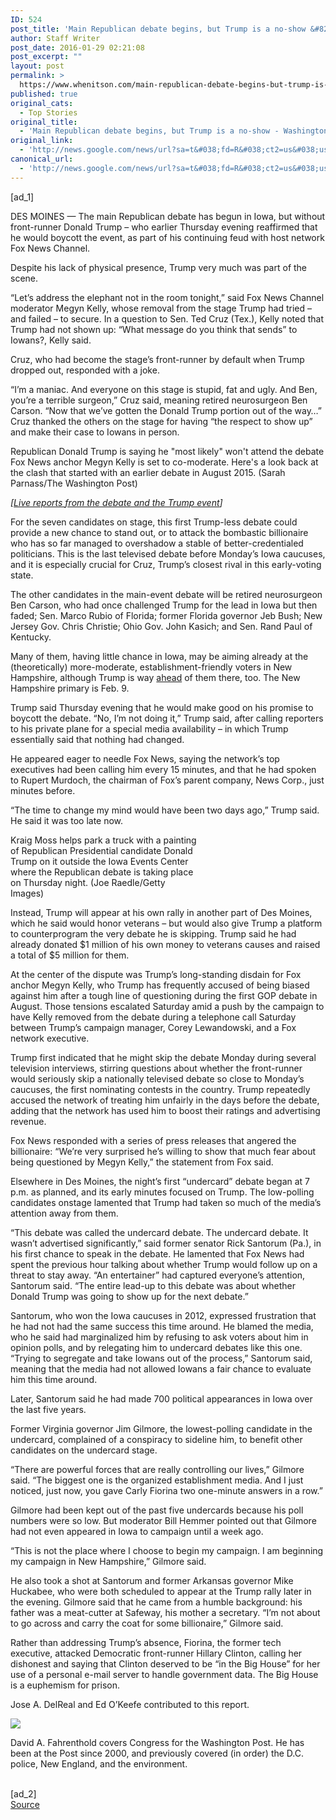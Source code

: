 ```yaml
---
ID: 524
post_title: 'Main Republican debate begins, but Trump is a no-show &#8211; Washington Post'
author: Staff Writer
post_date: 2016-01-29 02:21:08
post_excerpt: ""
layout: post
permalink: >
  https://www.whenitson.com/main-republican-debate-begins-but-trump-is-a-no-show-washington-post/
published: true
original_cats:
  - Top Stories
original_title:
  - 'Main Republican debate begins, but Trump is a no-show - Washington Post'
original_link:
  - 'http://news.google.com/news/url?sa=t&#038;fd=R&#038;ct2=us&#038;usg=AFQjCNF597n2IfvLzbjPyqQZ0ebQumIB5g&#038;clid=c3a7d30bb8a4878e06b80cf16b898331&#038;cid=52779037754042&#038;ei=kcyqVpjuLJeJhQHUkpTQBA&#038;url=https://www.washingtonpost.com/politics/republican-debate-seven-candidates-against-the-man-who-isnt-there/2016/01/28/2598ab2a-c5dd-11e5-a4aa-f25866ba0dc6_story.html'
canonical_url:
  - 'http://news.google.com/news/url?sa=t&#038;fd=R&#038;ct2=us&#038;usg=AFQjCNF597n2IfvLzbjPyqQZ0ebQumIB5g&#038;clid=c3a7d30bb8a4878e06b80cf16b898331&#038;cid=52779037754042&#038;ei=kcyqVpjuLJeJhQHUkpTQBA&#038;url=https://www.washingtonpost.com/politics/republican-debate-seven-candidates-against-the-man-who-isnt-there/2016/01/28/2598ab2a-c5dd-11e5-a4aa-f25866ba0dc6_story.html'
---
```

 [ad_1]
<br><div id=""><p> <span class="dateline">DES MOINES —</span> The main Republican debate has begun in Iowa, but without front-runner Donald Trump – who earlier Thursday evening reaffirmed that he would boycott the event, as part of his continuing feud with host network Fox News Channel.</p> <p>Despite his lack of physical presence, Trump very much was part of the scene.</p> <p>“Let’s address the elephant not in the room tonight,” said Fox News Channel moderator Megyn Kelly, whose removal from the stage Trump had tried – and failed – to secure. In a question to Sen. Ted Cruz (Tex.), Kelly noted that Trump had not shown up: “What message do you think that sends” to Iowans?, Kelly said.</p> <p>Cruz, who had become the stage’s front-runner by default when Trump dropped out, responded with a joke.</p> <p>“I’m a maniac. And everyone on this stage is stupid, fat and ugly. And Ben, you’re a terrible surgeon,” Cruz said, meaning retired neurosurgeon Ben Carson. “Now that we’ve gotten the Donald Trump portion out of the way…” Cruz thanked the others on the stage for having “the respect to show up” and make their case to Iowans in person.</p><div class="inline-content inline-video" readability="34">  <p> <span class="pb-caption">Republican Donald Trump is saying he "most likely" won't attend the debate Fox News anchor Megyn Kelly is set to co-moderate. Here's a look back at the clash that started with an earlier debate in August 2015. (Sarah Parnass/The Washington Post)</span> </p> </div> <p channel="wp.com" class="interstitial-link"> <i>[<a href="https://www.washingtonpost.com/blogs/post-politics-live/liveblog/gop-debate-live-blog-trump/" title="www.washingtonpost.com">Live reports from the debate and the Trump event</a>]</i> </p> <p>For the seven candidates on stage, this first Trump-less debate could provide a new chance to stand out, or to attack the bombastic billionaire who has so far managed to overshadow a stable of better-credentialed politicians. This is the last televised debate before Monday’s Iowa caucuses, and it is especially crucial for Cruz, Trump’s closest rival in this early-voting state.</p> <p>The other candidates in the main-event debate will be retired neurosurgeon Ben Carson, who had once challenged Trump for the lead in Iowa but then faded; Sen. Marco Rubio of Florida; former Florida governor Jeb Bush; New Jersey Gov. Chris Christie; Ohio Gov. John Kasich; and Sen. Rand Paul of Kentucky.</p> <p>Many of them, having little chance in Iowa, may be aiming already at the (theoretically) more-moderate, establishment-friendly voters in New Hampshire, although Trump is way <a href="http://www.realclearpolitics.com/epolls/2016/president/nh/new_hampshire_republican_presidential_primary-3350.html" title="www.realclearpolitics.com">ahead</a> of them there, too. The New Hampshire primary is Feb. 9.</p> <p>Trump said Thursday evening that he would make good on his promise to boycott the debate. “No, I’m not doing it,” Trump said, after calling reporters to his private plane for a special media availability – in which Trump essentially said that nothing had changed. </p> <p>He appeared eager to needle Fox News, saying the network’s top executives had been calling him every 15 minutes, and that he had spoken to Rupert Murdoch, the chairman of Fox’s parent company, News Corp., just minutes before.</p> <p>“The time to change my mind would have been two days ago,” Trump said. He said it was too late now.</p><div class="inline-content inline-photo-left" style="width:300px;"> <a name="7aea196ce2f4e375b68d4a4a364a45eec333337e"/> <img alt="" src="http://www.whenitson.com/wp-content/uploads/2016/01/Main-Republican-debate-begins-but-Trump-is-a-no-show-Washington-Post.jpg"/><span class="pb-caption">Kraig Moss helps park a truck with a painting of Republican Presidential candidate Donald Trump on it outside the Iowa Events Center where the Republican debate is taking place on Thursday night. (Joe Raedle/Getty Images)</span> </div> <p>Instead, Trump will appear at his own rally in another part of Des Moines, which he said would honor veterans – but would also give Trump a platform to counterprogram the very debate he is skipping. Trump said he had already donated $1 million of his own money to veterans causes and raised a total of $5 million for them.</p> <p>At the center of the dispute was Trump’s long-standing disdain for Fox anchor Megyn Kelly, who Trump has frequently accused of being biased against him after a tough line of questioning during the first GOP debate in August. Those tensions escalated Saturday amid a push by the campaign to have Kelly removed from the debate during a telephone call Saturday between Trump’s campaign manager, Corey Lewandowski, and a Fox network executive.</p> <p>Trump first indicated that he might skip the debate Monday during several television interviews, stirring questions about whether the front-runner would seriously skip a nationally televised debate so close to Monday’s caucuses, the first nominating contests in the country. Trump repeatedly accused the network of treating him unfairly in the days before the debate, adding that the network has used him to boost their ratings and advertising revenue.</p> <p>Fox News responded with a series of press releases that angered the billionaire: “We’re very surprised he’s willing to show that much fear about being questioned by Megyn Kelly,” the statement from Fox said.</p> <p>Elsewhere in Des Moines, the night’s first “undercard” debate began at 7 p.m. as planned, and its early minutes focused on Trump. The low-polling candidates onstage lamented that Trump had taken so much of the media’s attention away from them. </p> <p>“This debate was called the undercard debate. The undercard debate. It wasn’t advertised significantly,” said former senator Rick Santorum (Pa.), in his first chance to speak in the debate. He lamented that Fox News had spent the previous hour talking about whether Trump would follow up on a threat to stay away. “An entertainer” had captured everyone’s attention, Santorum said. “The entire lead-up to this debate was about whether Donald Trump was going to show up for the next debate.”</p> <p>Santorum, who won the Iowa caucuses in 2012, expressed frustration that he had not had the same success this time around. He blamed the media, who he said had marginalized him by refusing to ask voters about him in opinion polls, and by relegating him to undercard debates like this one. “Trying to segregate and take Iowans out of the process,” Santorum said, meaning that the media had not allowed Iowans a fair chance to evaluate him this time around.</p> <p>Later, Santorum said he had made 700 political appearances in Iowa over the last five years.</p> <p>Former Virginia governor Jim Gilmore, the lowest-polling candidate in the undercard, complained of a conspiracy to sideline him, to benefit other candidates on the undercard stage.</p> <p>“There are powerful forces that are really controlling our lives,” Gilmore said. “The biggest one is the organized establishment media. And I just noticed, just now, you gave Carly Fiorina two one-minute answers in a row.”</p> <p>Gilmore had been kept out of the past five undercards because his poll numbers were so low. But moderator Bill Hemmer pointed out that Gilmore had not even appeared in Iowa to campaign until a week ago.</p> <p>“This is not the place where I choose to begin my campaign. I am beginning my campaign in New Hampshire,” Gilmore said.</p> <p>He also took a shot at Santorum and former Arkansas governor Mike Huckabee, who were both scheduled to appear at the Trump rally later in the evening. Gilmore said that he came from a humble background: his father was a meat-cutter at Safeway, his mother a secretary. “I’m not about to go across and carry the coat for some billionaire,” Gilmore said.</p> <p>Rather than addressing Trump’s absence, Fiorina, the former tech executive, attacked Democratic front-runner Hillary Clinton, calling her dishonest and saying that Clinton deserved to be “in the Big House” for her use of a personal e-mail server to handle government data. The Big House is a euphemism for prison.</p> <p class="trailleft">Jose A. DelReal and Ed O’Keefe contributed to this report. </p>   </div><div readability="36"><a href="http://www.washingtonpost.com/people/david-a-fahrenthold"><img src="http://www.whenitson.com/wp-content/uploads/2016/01/1454034068_130_Main-Republican-debate-begins-but-Trump-is-a-no-show-Washington-Post.jpg" data-threshold="480" class="post-body-headshot-left "/></a><p>David A. Fahrenthold covers Congress for the Washington Post. He has been at the Post since 2000, and previously covered (in order) the D.C. police, New England, and the environment.</p></div>
<br>[ad_2]
<br><a href="http://news.google.com/news/url?sa=t&#038;fd=R&#038;ct2=us&#038;usg=AFQjCNF597n2IfvLzbjPyqQZ0ebQumIB5g&#038;clid=c3a7d30bb8a4878e06b80cf16b898331&#038;cid=52779037754042&#038;ei=kcyqVpjuLJeJhQHUkpTQBA&#038;url=https://www.washingtonpost.com/politics/republican-debate-seven-candidates-against-the-man-who-isnt-there/2016/01/28/2598ab2a-c5dd-11e5-a4aa-f25866ba0dc6_story.html">Source </a>